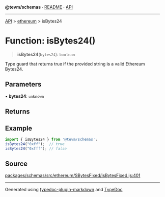 **@tevm/schemas** ∙ [README](../../README.md) ∙ [API](../../API.md)

***

[API](../../API.md) > [ethereum](../README.md) > isBytes24

# Function: isBytes24()

> **isBytes24**(`bytes24`): `boolean`

Type guard that returns true if the provided string is a valid Ethereum Bytes24.

## Parameters

▪ **bytes24**: `unknown`

## Returns

## Example

```ts
import { isBytes24 } from '@tevm/schemas';
isBytes24("0xff");  // true
isBytes24("0xfff"); // false
````

## Source

[packages/schemas/src/ethereum/SBytesFixed/isBytesFixed.js:401](https://github.com/evmts/tevm-monorepo/blob/main/packages/schemas/src/ethereum/SBytesFixed/isBytesFixed.js#L401)

***
Generated using [typedoc-plugin-markdown](https://www.npmjs.com/package/typedoc-plugin-markdown) and [TypeDoc](https://typedoc.org/)
